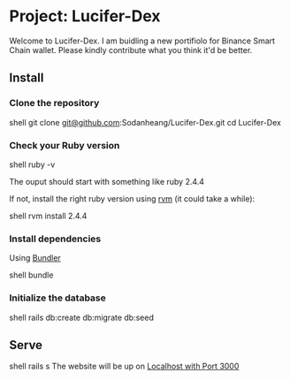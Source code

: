 # Project: Lucifer-Dex

Welcome to Lucifer-Dex. I am buidling a new portifiolo for Binance Smart Chain wallet.
Please kindly contribute what you think it'd be better.

## Install

### Clone the repository

shell
git clone git@github.com:Sodanheang/Lucifer-Dex.git
cd Lucifer-Dex

### Check your Ruby version

shell
ruby -v

The ouput should start with something like ruby 2.4.4

If not, install the right ruby version using [rvm](https://rvm.io/) (it could take a while):

shell
rvm install 2.4.4

### Install dependencies

Using [Bundler](https://github.com/bundler/bundler)

shell
bundle

### Initialize the database

shell
rails db:create db:migrate db:seed

## Serve

shell
rails s
The website will be up on [Localhost with Port 3000](http://localhost:3000)